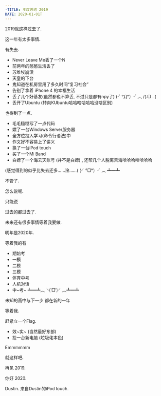 ```yaml
---
-TITLE: 年度总结 2019
DATE: 2020-01-01T
---
```



2019就这样过去了.

这一年有太多事情.

有失去.
- Never Leave Me丢了一个N
- 前两年的憨憨生活丢了
- 苏维埃崩溃
- 天皇的下台
- 鬼知道在机房里用了多久时间“复习社会”
- 告别了拿着 iPhone 4 的幸福生活
- 丢了几个好基友(虽然都也不算丢, 不过只是都有npy了)
   (╯°Д°）╯︵ /(.□ . \)
- 丢开了Ubuntu (转向KUbuntu哈哈哈哈哈哈没啥区别)

也得到了一点.
- 毛毛糙糙写了一点代码
- 嫖了一台Windows Server服务器
- 全方位投入学习(命令行语法)中
- 作文好不容易上了讲义
- 换了一台iPod touch
- 买了一个Mi Band
- 白嫖了一个海云天账号 (并不是白嫖) , 还帮几个人脱离苦海哈哈哈哈哈哈哈

(感觉得到的似乎比失去还多……淦……)
(╯°□°）╯︵ ┻━┻

不管了.

怎么说呢.

只能说

过去的都过去了.

未来还有很多事情等着我要做.

明年是2020年.

等着我的有
- 期始考
- 一模
- 二模
- 三模
- 体育中考
- 人机对话
- 中~考~
   ┻━┻︵╰(‵□′)╯︵┻━┻

未知的高中与下一步
都在新的一年

等着我.

赶紧立一个Flag.
- 效~实~ (当然最好东部)
- 捡一台新电脑 (垃圾佬本色)

Emmmmmm

就这样吧.

再见
2019.

你好
2020.

Dustin.
来自Dustin的iPod touch.